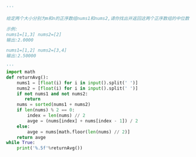 
<BlogInfo id="892" title="14.寻找两个正序数组的中位数" author="白日梦想猿" pv=0 read_times=0 pre_cost_time=0分28秒 category="算法" tag_list="['算法']" create_time="2021.04.10 17:27:43" update_time="2021.04.10 17:42:25" />

```python
'''

给定两个大小分别为m和n的正序数组nums1和nums2,请你找出并返回这两个正序数组的中位数

示例:
nums1=[1,3] nums2=[2]
输出:2.0000

nums1=[1,2] nums2=[3,4]
输出:2.50000

'''
import math
def returnAvg():
    nums1 = [float(i) for i in input().split(' ')]
    nums2 = [float(i) for i in input().split(' ')]
    if not nums1 and not nums2:
       return
    nums = sorted(nums1 + nums2)
    if len(nums) % 2 == 0:
        index = len(nums) // 2
        avge = (nums[index] + nums[index - 1]) / 2
    else:
        avge = nums[math.floor(len(nums) // 2)]
    return avge
while True:
    print('%.5f'%returnAvg())
```
